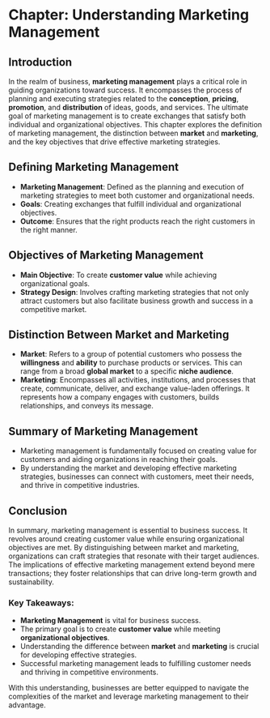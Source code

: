 # Chapter: Understanding Marketing Management

## Introduction
In the realm of business, **marketing management** plays a critical role in guiding organizations toward success. It encompasses the process of planning and executing strategies related to the **conception**, **pricing**, **promotion**, and **distribution** of ideas, goods, and services. The ultimate goal of marketing management is to create exchanges that satisfy both individual and organizational objectives. This chapter explores the definition of marketing management, the distinction between **market** and **marketing**, and the key objectives that drive effective marketing strategies.

## Defining Marketing Management
- **Marketing Management**: Defined as the planning and execution of marketing strategies to meet both customer and organizational needs.
- **Goals**: Creating exchanges that fulfill individual and organizational objectives.
- **Outcome**: Ensures that the right products reach the right customers in the right manner.

## Objectives of Marketing Management
- **Main Objective**: To create **customer value** while achieving organizational goals.
- **Strategy Design**: Involves crafting marketing strategies that not only attract customers but also facilitate business growth and success in a competitive market.

## Distinction Between Market and Marketing
- **Market**: Refers to a group of potential customers who possess the **willingness** and **ability** to purchase products or services. This can range from a broad **global market** to a specific **niche audience**.
- **Marketing**: Encompasses all activities, institutions, and processes that create, communicate, deliver, and exchange value-laden offerings. It represents how a company engages with customers, builds relationships, and conveys its message.

## Summary of Marketing Management
- Marketing management is fundamentally focused on creating value for customers and aiding organizations in reaching their goals.
- By understanding the market and developing effective marketing strategies, businesses can connect with customers, meet their needs, and thrive in competitive industries.

## Conclusion
In summary, marketing management is essential to business success. It revolves around creating customer value while ensuring organizational objectives are met. By distinguishing between market and marketing, organizations can craft strategies that resonate with their target audiences. The implications of effective marketing management extend beyond mere transactions; they foster relationships that can drive long-term growth and sustainability.

### Key Takeaways:
- **Marketing Management** is vital for business success.
- The primary goal is to create **customer value** while meeting **organizational objectives**.
- Understanding the difference between **market** and **marketing** is crucial for developing effective strategies.
- Successful marketing management leads to fulfilling customer needs and thriving in competitive environments. 

With this understanding, businesses are better equipped to navigate the complexities of the market and leverage marketing management to their advantage.